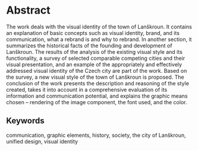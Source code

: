 # Abstract

The work deals with the visual identity of the town of Lanškroun. It contains an explanation of basic concepts such as visual identity, brand, and its communication, what a rebrand is and why to rebrand. In another section, it summarizes the historical facts of the founding and development of Lanškroun. The results of the analysis of the existing visual style and its functionality, a survey of selected comparable competing cities and their visual presentation, and an example of the appropriately and effectively addressed visual identity of the Czech city are part of the work. 
Based on the survey, a new visual style of the town of Lanškroun is proposed. The conclusion of the work presents the description and reasoning of the style created, takes it into account in a comprehensive evaluation of its information and communication potential, and explains the graphic means chosen – rendering of the image component, the font used, and the color.

## Keywords
communication, graphic elements, history, society, the city of Lanškroun, unified design, visual identity
